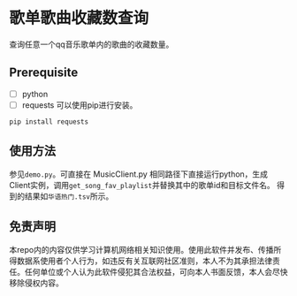 # 歌单歌曲收藏数查询
查询任意一个qq音乐歌单内的歌曲的收藏数量。    

## Prerequisite

- [ ] python  
- [ ] requests 可以使用pip进行安装。
```
pip install requests
```

## 使用方法   
参见`demo.py`。可直接在 MusicClient.py 相同路径下直接运行python，生成Client实例，调用`get_song_fav_playlist`并替换其中的歌单id和目标文件名。
得到的结果如`华语热门.tsv`所示。

## 免责声明  
本repo内的内容仅供学习计算机网络相关知识使用。使用此软件并发布、传播所得数据系使用者个人行为，如违反有关互联网社区准则，本人不为其承担法律责任。任何单位或个人认为此软件侵犯其合法权益，可向本人书面反馈，本人会尽快移除侵权内容。

